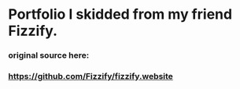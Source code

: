 # Portfolio I skidded from my friend Fizzify.
### original source here:
### https://github.com/Fizzify/fizzify.website
